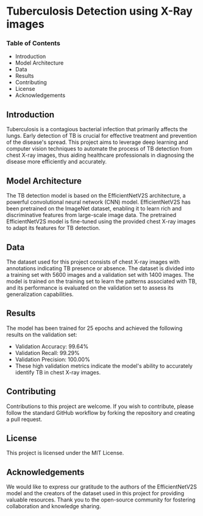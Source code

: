 # Tuberculosis Detection using X-Ray images 

### Table of Contents
- Introduction
- Model Architecture
- Data
- Results
- Contributing
- License
- Acknowledgements

## Introduction
Tuberculosis is a contagious bacterial infection that primarily affects the lungs. Early detection of TB is crucial for effective treatment and prevention of the disease's spread. This project aims to leverage deep learning and computer vision techniques to automate the process of TB detection from chest X-ray images, thus aiding healthcare professionals in diagnosing the disease more efficiently and accurately.


## Model Architecture
The TB detection model is based on the EfficientNetV2S architecture, a powerful convolutional neural network (CNN) model. EfficientNetV2S has been pretrained on the ImageNet dataset, enabling it to learn rich and discriminative features from large-scale image data. The pretrained EfficientNetV2S model is fine-tuned using the provided chest X-ray images to adapt its features for TB detection.

## Data
The dataset used for this project consists of chest X-ray images with annotations indicating TB presence or absence. The dataset is divided into a training set with 5600 images and a validation set with 1400 images. The model is trained on the training set to learn the patterns associated with TB, and its performance is evaluated on the validation set to assess its generalization capabilities.

## Results
The model has been trained for 25 epochs and achieved the following results on the validation set:

- Validation Accuracy: 99.64%
- Validation Recall: 99.29%
- Validation Precision: 100.00%
- These high validation metrics indicate the model's ability to accurately identify TB in chest X-ray images.

## Contributing
Contributions to this project are welcome. If you wish to contribute, please follow the standard GitHub workflow by forking the repository and creating a pull request.

## License
This project is licensed under the MIT License. 

## Acknowledgements
We would like to express our gratitude to the authors of the EfficientNetV2S model and the creators of the dataset used in this project for providing valuable resources. Thank you to the open-source community for fostering collaboration and knowledge sharing.

